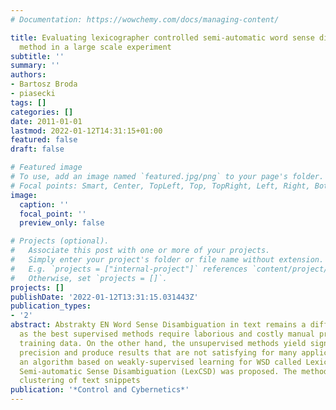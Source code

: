 ```yaml
---
# Documentation: https://wowchemy.com/docs/managing-content/

title: Evaluating lexicographer controlled semi-automatic word sense disambiguation
  method in a large scale experiment
subtitle: ''
summary: ''
authors:
- Bartosz Broda
- piasecki
tags: []
categories: []
date: 2011-01-01
lastmod: 2022-01-12T14:31:15+01:00
featured: false
draft: false

# Featured image
# To use, add an image named `featured.jpg/png` to your page's folder.
# Focal points: Smart, Center, TopLeft, Top, TopRight, Left, Right, BottomLeft, Bottom, BottomRight.
image:
  caption: ''
  focal_point: ''
  preview_only: false

# Projects (optional).
#   Associate this post with one or more of your projects.
#   Simply enter your project's folder or file name without extension.
#   E.g. `projects = ["internal-project"]` references `content/project/deep-learning/index.md`.
#   Otherwise, set `projects = []`.
projects: []
publishDate: '2022-01-12T13:31:15.031443Z'
publication_types:
- '2'
abstract: Abstrakty EN Word Sense Disambiguation in text remains a difficult problem
  as the best supervised methods require laborious and costly manual preparation of
  training data. On the other hand, the unsupervised methods yield significantly lower
  precision and produce results that are not satisfying for many applications. Recently,
  an algorithm based on weakly-supervised learning for WSD called Lexicographer-Controlled
  Semi-automatic Sense Disambiguation (LexCSD) was proposed. The method is based on
  clustering of text snippets
publication: '*Control and Cybernetics*'
---
```

